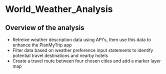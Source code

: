 # World_Weather_Analysis

## Overview of the analysis
- Retreive weather description data using API's, then use this data to enhance the PlanMyTrip app
- Filter data based on weather preference input statements to identify potential travel destinations and nearby hotels
- Create a travel route between four chosen cities and add a marker layer map